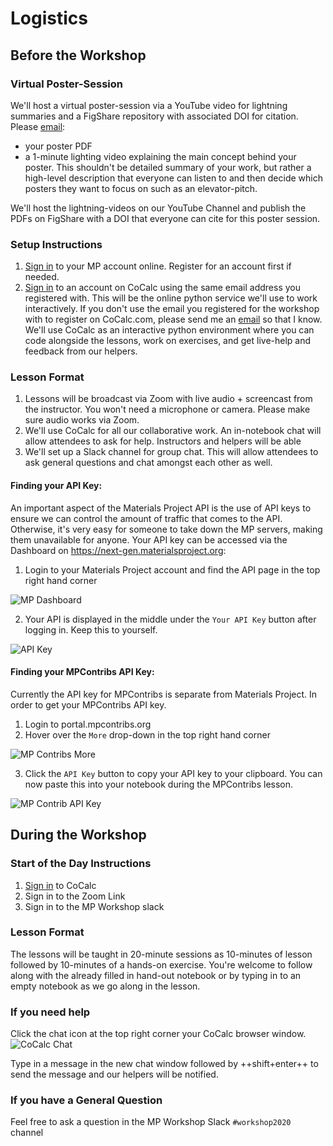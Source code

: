 # Logistics

## Before the Workshop

### Virtual Poster-Session

We'll host a virtual poster-session via a YouTube video for lightning summaries and a FigShare repository with associated DOI for citation. Please [email](mailto:shyamd@lbl.gov):

- your poster PDF
- a 1-minute lighting video explaining the main concept behind your poster. This shouldn't be detailed summary of your work, but rather a high-level description that everyone can listen to and then decide which posters they want to focus on such as an elevator-pitch.

We'll host the lightning-videos on our YouTube Channel and publish the PDFs on FigShare with a DOI that everyone can cite for this poster session.

### Setup Instructions

1. [Sign in](https://materialsproject.org/) to your MP account online. Register for an account first if needed.
2. [Sign in](https://cocalc.org) to an account on CoCalc using the same email address you registered with. This will be the online python service we'll use to work interactively. If you don't use the email you registered for the workshop with to register on CoCalc.com, please send me an [email](mailto:shyamd@lbl.gov) so that I know. We'll use CoCalc as an interactive python environment where you can code alongside the lessons, work on exercises, and get live-help and feedback from our helpers.

### Lesson Format

1. Lessons will be broadcast via Zoom with live audio + screencast from the instructor. You won't need a microphone or camera. Please make sure audio works via Zoom.
2. We'll use CoCalc for all our collaborative work. An in-notebook chat will allow attendees to ask for help. Instructors and helpers will be able
3. We'll set up a Slack channel for group chat. This will allow attendees to ask general questions and chat amongst each other as well.

#### Finding your API Key:

An important aspect of the Materials Project API is the use of API keys to ensure we can control the amount of traffic that comes to the API. Otherwise, it's very easy for someone to take down the MP servers, making them unavailable for anyone. Your API key can be accessed via the Dashboard on <https://next-gen.materialsproject.org>:

1. Login to your Materials Project account and find the API page in the top right hand corner

![MP Dashboard](/logistics/mp_api_page.png)

2. Your API is displayed in the middle under the `Your API Key` button after logging in. Keep this to yourself.

![API Key](/logistics/api_key.png)

#### Finding your MPContribs API Key:

Currently the API key for MPContribs is separate from Materials Project. In order to get your MPContribs API key.

1. Login to portal.mpcontribs.org
2. Hover over the `More` drop-down in the top right hand corner

![MP Contribs More](/logistics/mpcontribs_more.png)

3. Click the `API Key` button to copy your API key to your clipboard. You can now paste this into your notebook during the MPContribs lesson.

![MP Contrib API Key](/logistics/mpcontribs_more_dropdown.png)

## During the Workshop

### Start of the Day Instructions

1. [Sign in](https://cocalc.org) to CoCalc
2. Sign in to the Zoom Link
3. Sign in to the MP Workshop slack

### Lesson Format

The lessons will be taught in 20-minute sessions as 10-minutes of lesson followed by 10-minutes of a hands-on exercise. You're welcome to follow along with the already filled in hand-out notebook or by typing in to an empty notebook as we go along in the lesson.

### If you need help
Click the chat icon at the top right corner your CoCalc browser window.
![CoCalc Chat](/logistics/cocalc_chat.png)

Type in a message in the new chat window followed by ++shift+enter++ to send the message and our helpers will be notified.

### If you have a General Question
Feel free to ask a question in the MP Workshop Slack `#workshop2020` channel
